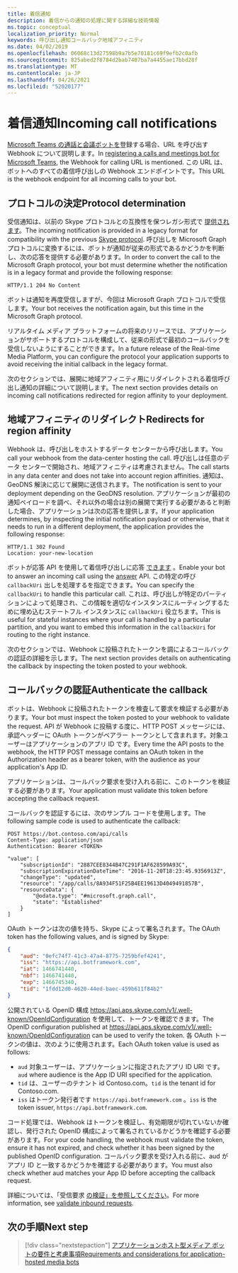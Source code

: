```yaml
---
title: 着信通知
description: 着信からの通知の処理に関する詳細な技術情報
ms.topic: conceptual
localization_priority: Normal
keywords: 呼び出し通知コールバック地域アフィニティ
ms.date: 04/02/2019
ms.openlocfilehash: 06068c13d27598b9a7b5e70181c69f9efb2c0afb
ms.sourcegitcommit: 825abed2f8784d2bab7407ba7a4455ae17bbd28f
ms.translationtype: MT
ms.contentlocale: ja-JP
ms.lasthandoff: 04/26/2021
ms.locfileid: "52020177"
---
```

# <a name="incoming-call-notifications"></a><span data-ttu-id="91a0a-104">着信通知</span><span class="sxs-lookup"><span data-stu-id="91a0a-104">Incoming call notifications</span></span>

<span data-ttu-id="91a0a-105">[Microsoft Teams の通話と会議ボットを](./registering-calling-bot.md#create-new-bot-or-add-calling-capabilities)登録する場合、URL を呼び出す Webhook について説明します。</span><span class="sxs-lookup"><span data-stu-id="91a0a-105">In [registering a calls and meetings bot for Microsoft Teams](./registering-calling-bot.md#create-new-bot-or-add-calling-capabilities), the Webhook for calling URL is mentioned.</span></span> <span data-ttu-id="91a0a-106">この URL は、ボットへのすべての着信呼び出しの Webhook エンドポイントです。</span><span class="sxs-lookup"><span data-stu-id="91a0a-106">This URL is the webhook endpoint for all incoming calls to your bot.</span></span>

## <a name="protocol-determination"></a><span data-ttu-id="91a0a-107">プロトコルの決定</span><span class="sxs-lookup"><span data-stu-id="91a0a-107">Protocol determination</span></span>

<span data-ttu-id="91a0a-108">受信通知は、以前の Skype プロトコルとの互換性を保つレガシ形式で [提供されます](/azure/bot-service/dotnet/bot-builder-dotnet-real-time-media-concepts?view=azure-bot-service-3.0&preserve-view=true)。</span><span class="sxs-lookup"><span data-stu-id="91a0a-108">The incoming notification is provided in a legacy format for compatibility with the previous [Skype protocol](/azure/bot-service/dotnet/bot-builder-dotnet-real-time-media-concepts?view=azure-bot-service-3.0&preserve-view=true).</span></span> <span data-ttu-id="91a0a-109">呼び出しを Microsoft Graph プロトコルに変換するには、ボットが通知が従来の形式であるかどうかを判断し、次の応答を提供する必要があります。</span><span class="sxs-lookup"><span data-stu-id="91a0a-109">In order to convert the call to the Microsoft Graph protocol, your bot must determine whether the notification is in a legacy format and provide the following response:</span></span>

```http
HTTP/1.1 204 No Content
```

<span data-ttu-id="91a0a-110">ボットは通知を再度受信しますが、今回は Microsoft Graph プロトコルで受信します。</span><span class="sxs-lookup"><span data-stu-id="91a0a-110">Your bot receives the notification again, but this time in the Microsoft Graph protocol.</span></span>

<span data-ttu-id="91a0a-111">リアルタイム メディア プラットフォームの将来のリリースでは、アプリケーションがサポートするプロトコルを構成して、従来の形式で最初のコールバックを受信しないようにすることができます。</span><span class="sxs-lookup"><span data-stu-id="91a0a-111">In a future release of the Real-time Media Platform, you can configure the protocol your application supports to avoid receiving the initial callback in the legacy format.</span></span>

<span data-ttu-id="91a0a-112">次のセクションでは、展開に地域アフィニティ用にリダイレクトされる着信呼び出し通知の詳細について説明します。</span><span class="sxs-lookup"><span data-stu-id="91a0a-112">The next section provides details on incoming call notifications redirected for region affinity to your deployment.</span></span>

## <a name="redirects-for-region-affinity"></a><span data-ttu-id="91a0a-113">地域アフィニティのリダイレクト</span><span class="sxs-lookup"><span data-stu-id="91a0a-113">Redirects for region affinity</span></span>

<span data-ttu-id="91a0a-114">Webhook は、呼び出しをホストするデータ センターから呼び出します。</span><span class="sxs-lookup"><span data-stu-id="91a0a-114">You call your webhook from the data-center hosting the call.</span></span> <span data-ttu-id="91a0a-115">呼び出しは任意のデータ センターで開始され、地域アフィニティは考慮されません。</span><span class="sxs-lookup"><span data-stu-id="91a0a-115">The call starts in any data center and does not take into account region affinities.</span></span> <span data-ttu-id="91a0a-116">通知は、GeoDNS 解決に応じて展開に送信されます。</span><span class="sxs-lookup"><span data-stu-id="91a0a-116">The notification is sent to your deployment depending on the GeoDNS resolution.</span></span> <span data-ttu-id="91a0a-117">アプリケーションが最初の通知ペイロードを調べ、それ以外の場合は別の展開で実行する必要があると判断した場合、アプリケーションは次の応答を提供します。</span><span class="sxs-lookup"><span data-stu-id="91a0a-117">If your application determines, by inspecting the initial notification payload or otherwise, that it needs to run in a different deployment, the application provides the following response:</span></span>

```http
HTTP/1.1 302 Found
Location: your-new-location
```

<span data-ttu-id="91a0a-118">ボットが応答 API を使用して着信呼び出しに応答 [できます](https://developer.microsoft.com/graph/docs/api-reference/beta/api/call_answer) 。</span><span class="sxs-lookup"><span data-stu-id="91a0a-118">Enable your bot to answer an incoming call using the [answer](https://developer.microsoft.com/graph/docs/api-reference/beta/api/call_answer) API.</span></span> <span data-ttu-id="91a0a-119">この特定の呼び `callbackUri` 出しを処理するを指定できます。</span><span class="sxs-lookup"><span data-stu-id="91a0a-119">You can specify the `callbackUri` to handle this particular call.</span></span> <span data-ttu-id="91a0a-120">これは、呼び出しが特定のパーティションによって処理され、この情報を適切なインスタンスにルーティングするために埋め込むステートフル インスタンスに `callbackUri` 役立ちます。</span><span class="sxs-lookup"><span data-stu-id="91a0a-120">This is useful for stateful instances where your call is handled by a particular partition, and you want to embed this information in the `callbackUri` for routing to the right instance.</span></span>

<span data-ttu-id="91a0a-121">次のセクションでは、Webhook に投稿されたトークンを調によるコールバックの認証の詳細を示します。</span><span class="sxs-lookup"><span data-stu-id="91a0a-121">The next section provides details on authenticating the callback by inspecting the token posted to your webhook.</span></span>

## <a name="authenticate-the-callback"></a><span data-ttu-id="91a0a-122">コールバックの認証</span><span class="sxs-lookup"><span data-stu-id="91a0a-122">Authenticate the callback</span></span>

<span data-ttu-id="91a0a-123">ボットは、Webhook に投稿されたトークンを検査して要求を検証する必要があります。</span><span class="sxs-lookup"><span data-stu-id="91a0a-123">Your bot must inspect the token posted to your webhook to validate the request.</span></span> <span data-ttu-id="91a0a-124">API が Webhook に投稿する度に、HTTP POST メッセージには、承認ヘッダーに OAuth トークンがベアラー トークンとして含まれます。対象ユーザーはアプリケーションのアプリ ID です。</span><span class="sxs-lookup"><span data-stu-id="91a0a-124">Every time the API posts to the webhook, the HTTP POST message contains an OAuth token in the Authorization header as a bearer token, with the audience as your application's App ID.</span></span>

<span data-ttu-id="91a0a-125">アプリケーションは、コールバック要求を受け入れる前に、このトークンを検証する必要があります。</span><span class="sxs-lookup"><span data-stu-id="91a0a-125">Your application must validate this token before accepting the callback request.</span></span>

<span data-ttu-id="91a0a-126">コールバックを認証するには、次のサンプル コードを使用します。</span><span class="sxs-lookup"><span data-stu-id="91a0a-126">The following sample code is used to authenticate the callback:</span></span>

```http
POST https://bot.contoso.com/api/calls
Content-Type: application/json
Authentication: Bearer <TOKEN>

"value": [
    "subscriptionId": "2887CEE8344B47C291F1AF628599A93C",
    "subscriptionExpirationDateTime": "2016-11-20T18:23:45.9356913Z",
    "changeType": "updated",
    "resource": "/app/calls/8A934F51F25B4EE19613D4049491857B",
    "resourceData": {
        "@odata.type": "#microsoft.graph.call",
        "state": "Established"
    }
]
```

<span data-ttu-id="91a0a-127">OAuth トークンは次の値を持ち、Skype によって署名されます。</span><span class="sxs-lookup"><span data-stu-id="91a0a-127">The OAuth token has the following values, and is signed by Skype:</span></span>

```json
{
    "aud": "0efc74f7-41c3-47a4-8775-7259bfef4241",
    "iss": "https://api.botframework.com",
    "iat": 1466741440,
    "nbf": 1466741440,
    "exp": 1466745340,
    "tid": "1fdd12d0-4620-44ed-baec-459b611f84b2"
}
```

<span data-ttu-id="91a0a-128">公開されている OpenID 構成 <https://api.aps.skype.com/v1/.well-known/OpenIdConfiguration> を使用して、トークンを確認できます。</span><span class="sxs-lookup"><span data-stu-id="91a0a-128">The OpenID configuration published at <https://api.aps.skype.com/v1/.well-known/OpenIdConfiguration> can be used to verify the token.</span></span> <span data-ttu-id="91a0a-129">各 OAuth トークンの値は、次のように使用されます。</span><span class="sxs-lookup"><span data-stu-id="91a0a-129">Each OAuth token value is used as follows:</span></span>

* <span data-ttu-id="91a0a-130">`aud` 対象ユーザーは、アプリケーションに指定されたアプリ ID URI です。</span><span class="sxs-lookup"><span data-stu-id="91a0a-130">`aud` where audience is the App ID URI specified for the application.</span></span>
* <span data-ttu-id="91a0a-131">`tid` は、ユーザーのテナント id Contoso.com。</span><span class="sxs-lookup"><span data-stu-id="91a0a-131">`tid` is the tenant id for Contoso.com.</span></span>
* <span data-ttu-id="91a0a-132">`iss` はトークン発行者です `https://api.botframework.com` 。</span><span class="sxs-lookup"><span data-stu-id="91a0a-132">`iss` is the token issuer, `https://api.botframework.com`.</span></span>

<span data-ttu-id="91a0a-133">コード処理では、Webhook はトークンを検証し、有効期限が切れていないか確認し、発行された OpenID 構成によって署名されているかどうかを確認する必要があります。</span><span class="sxs-lookup"><span data-stu-id="91a0a-133">For your code handling, the webhook must validate the token, ensure it has not expired, and check whether it has been signed by the published OpenID configuration.</span></span> <span data-ttu-id="91a0a-134">コールバック要求を受け入れる前に、aud がアプリ ID と一致するかどうかを確認する必要があります。</span><span class="sxs-lookup"><span data-stu-id="91a0a-134">You must also check whether aud matches your App ID before accepting the callback request.</span></span>

<span data-ttu-id="91a0a-135">詳細については、「受信要求 [の検証」を参照してください](https://github.com/microsoftgraph/microsoft-graph-comms-samples/blob/master/Samples/Common/Sample.Common/Authentication/AuthenticationProvider.cs)。</span><span class="sxs-lookup"><span data-stu-id="91a0a-135">For more information, see [validate inbound requests](https://github.com/microsoftgraph/microsoft-graph-comms-samples/blob/master/Samples/Common/Sample.Common/Authentication/AuthenticationProvider.cs).</span></span>

## <a name="next-step"></a><span data-ttu-id="91a0a-136">次の手順</span><span class="sxs-lookup"><span data-stu-id="91a0a-136">Next step</span></span>

> [!div class="nextstepaction"]
> [<span data-ttu-id="91a0a-137">アプリケーションホスト型メディア ボットの要件と考慮事項</span><span class="sxs-lookup"><span data-stu-id="91a0a-137">Requirements and considerations for application-hosted media bots</span></span>](~/bots/calls-and-meetings/requirements-considerations-application-hosted-media-bots.md)

